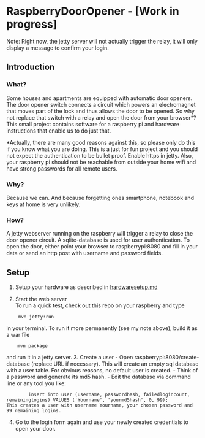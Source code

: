 # RaspberryDoorOpener - [Work in progress]

Note: Right now, the jetty server will not actually trigger the relay, it will only display a message to confirm your login.

## Introduction
### What?
Some houses and apartments are equipped with automatic door openers. The door opener switch connects a circuit which powers
an electromagnet that moves part of the lock and thus allows the door to be opened.
So why not replace that switch with a relay and open the door from your browser*?
This small project contains software for a raspberry pi and hardware instructions that enable us to do just that. 

*Actually, there are many good reasons against this, so please only do this if you know what you are doing. This is a just for fun project and you should not expect the authentication to be bullet proof. Enable https in jetty. Also, your raspberry pi should not be reachable from outside your home wifi and have strong passwords for all remote users.

### Why?
Because we can. And because forgetting ones smartphone, notebook and keys at home is very unlikely.

### How?
A jetty webserver running on the raspberry will trigger a relay to close the door opener circuit.
A sqlite-database is used for user authentication. To open the door, either point your browser to raspberrypi:8080 and fill in your data or send an http post with username and password fields.

## Setup
1. Setup your hardware as described in [hardwaresetup.md](https://github.com/retterdesapok/RaspberryDoorOpener/blob/master/hardwaresetup.md "hardwaresetup.md")
2. Start the web server  
To run a quick test, check out this repo on your raspberry and type 

        mvn jetty:run
in your terminal.
To run it more permanently (see my note above), build it as a war file 
        
        mvn package
and run it in a jetty server.
3. Create a user
    - Open raspberrypi:8080/create-database (replace URL if necessary). This will create an empty sql database with a user table. For obvious reasons, no default user is created.
    - Think of a password and generate its md5 hash.
    - Edit the database via command line or any tool you like:
    
            insert into user (username, passwordhash, failedlogincount, remaininglogins) VALUES ('Yourname', 'yourmd5hash', 0, 99);
    This creates a user with username Yourname, your chosen password and 99 remaining logins.
4. Go to the login form again and use your newly created credentials to open your door.
